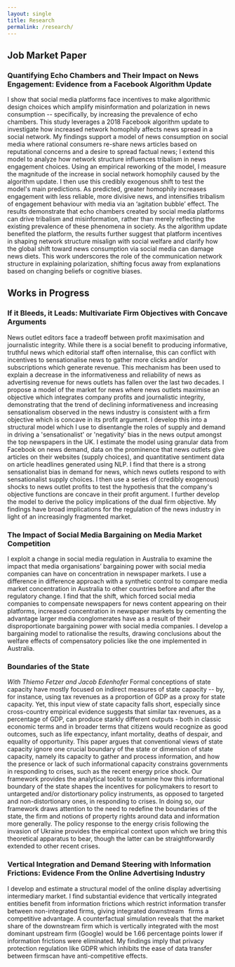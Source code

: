 ```yaml
---
layout: single
title: Research
permalink: /research/
---
```


## Job Market Paper

### Quantifying Echo Chambers and Their Impact on News Engagement: Evidence from a Facebook Algorithm Update
I show that social media platforms face incentives to make algorithmic design choices which amplify misinformation and polarization in news consumption -- specifically, by increasing the prevalence of echo chambers. This study leverages a 2018 Facebook algorithm update to investigate how increased network homophily affects news spread in a social network. My findings support a model of news consumption on social media where rational consumers re-share news articles based on reputational concerns and a desire to spread factual news; I extend this model to analyze how network structure influences tribalism in news engagement choices. Using an empirical reworking of the model, I measure the magnitude of the increase in social network homophily caused by the algorithm update. I then use this credibly exogenous shift to test the model's main predictions. As predicted, greater homophily increases engagement with less reliable, more divisive news, and intensifies tribalism of engagement behaviour with media via an ‘agitation bubble’ effect. The results demonstrate that echo chambers created by social media platforms can drive tribalism and misinformation, rather than merely reflecting the existing prevalence of these phenomena in society. As the algorithm update benefited the platform, the results further suggest that platform incentives in shaping network structure misalign with social welfare and clarify how the global shift toward news consumption via social media can damage news diets. This work underscores the role of the communication network structure in explaining polarization, shifting focus away from explanations based on changing beliefs or cognitive biases.

## Works in Progress

### If it Bleeds, it Leads: Multivariate Firm Objectives with Concave Arguments
News outlet editors face a tradeoff between profit maximisation and journalistic integrity. While there is a social benefit to producing informative, truthful news which editorial staff often internalise, this can conflict with incentives to sensationalise news to gather more clicks and/or subscriptions which generate revenue. This mechanism has been used to explain a decrease in the informativeness and reliability of news as advertising revenue for news outlets has fallen over the last two decades. I propose a model of the market for news where news outlets maximise an objective which integrates company profits and journalistic integrity, demonstrating that the trend of declining informativeness and increasing sensationalism observed in the news industry is consistent with a firm objective which is concave in its profit argument. I develop this into a structural model which I use to disentangle the roles of supply and demand in driving a 'sensationalist' or 'negativity' bias in the news output amongst the top newspapers in the UK. I estimate the model using granular data from Facebook on news demand, data on the prominence that news outlets give articles on their websites (supply choices), and quantitative sentiment data on article headlines generated using NLP. I find that there is a strong sensationalist bias in demand for news, which news outlets respond to with sensationalist supply choices. I then use a series of (credibly exogenous) shocks to news outlet profits to test the hypothesis that the company's objective functions are concave in their profit argument. I further develop the model to derive the policy implications of the dual firm objective. My findings have broad implications for the regulation of the news industry in light of an increasingly fragmented market. 

### The Impact of Social Media Bargaining on Media Market Competition
I exploit a change in social media regulation in Australia to examine the impact that media organisations’ bargaining power with social media companies can have on concentration in newspaper markets. I use a difference in difference approach with a synthetic control to compare media market concentration in Australia to other countries before and after the regulatory change. I find that the shift, which forced social media companies to compensate newspapers for news content appearing on their platforms, increased concentration in newspaper markets by cementing the advantage larger media conglomerates have as a result of their disproportionate bargaining power with social media companies. I develop a bargaining model to rationalise the results, drawing conclusions about the welfare effects of compensatory policies like the one implemented in Australia. 

### Boundaries of the State
*With Thiemo Fetzer and Jacob Edenhofer*
Formal conceptions of state capacity have mostly focused on indirect measures of state capacity -- by, for instance, using tax revenues as a proportion of GDP as a proxy for state capacity. Yet, this input view of state capacity falls short, especially since cross-country empirical evidence suggests that similar tax revenues, as a percentage of GDP, can produce starkly different outputs - both in classic economic terms and in broader terms that citizens would recognize as good outcomes, such as life expectancy, infant mortality, deaths of despair, and equality of opportunity. This paper argues that conventional views of state capacity ignore one crucial boundary of the state or dimension of state capacity, namely its capacity to gather and process information, and how the presence or lack of such informational capacity constrains governments in responding to crises, such as the recent energy price shock. Our framework provides the analytical toolkit to examine how this informational boundary of the state shapes the incentives for policymakers to resort to untargeted and/or distortionary policy instruments, as opposed to targeted and non-distortionary ones, in responding to crises. In doing so, our framework draws attention to the need to redefine the boundaries of the state, the firm and notions of property rights around data and information more generally. The policy response to the energy crisis following the invasion of Ukraine provides the empirical context upon which we bring this theoretical apparatus to bear, though the latter can be straightforwardly extended to other recent crises.

### Vertical Integration and Demand Steering with Information Frictions: Evidence From the Online Advertising Industry
I develop and estimate a structural model of the online display advertising intermediary market. I find substantial evidence that vertically integrated entities benefit from information frictions which restrict information transfer between non-integrated firms, giving integrated downstream  firms a competitive advantage. A counterfactual simulation reveals that the market share of the downstream firm which is vertically integrated with the most dominant upstream firm (Google) would be 1.66 percentage points lower if information frictions were eliminated. My findings imply that privacy protection regulation like GDPR which inhibits the ease of data transfer between firmscan have anti-competitive effects.